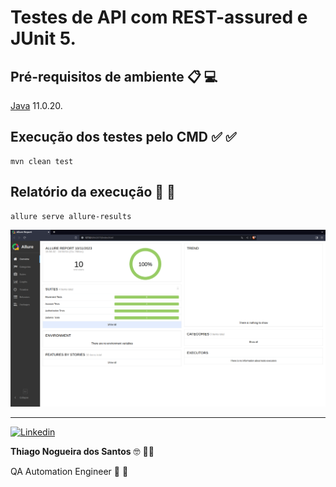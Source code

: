 # Testes de API com REST-assured e JUnit 5.

## Pré-requisitos de ambiente 📋 💻

[Java](https://www.oracle.com/br/java/technologies/downloads/#java11) 11.0.20.

## Execução dos testes pelo CMD ✅ ✅

``` 
mvn clean test
```

## Relatório da execução 📝 📄

```
allure serve allure-results
```

![Alt text](/images/allure-report.png)

---

<a href="https://www.linkedin.com/in/thinogueiras"><img alt="Linkedin" src="https://img.shields.io/badge/-LinkedIn-blue?style=for-the-badge&logo=Linkedin&logoColor=white"></a>

<strong>Thiago Nogueira dos Santos</strong> 🤓 🫰🏽

QA Automation Engineer 🔎 🐞
